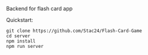 Backend for flash card app

Quickstart:
```
git clone https://github.com/Stac24/Flash-Card-Game
cd server
npm install
npm run server
```